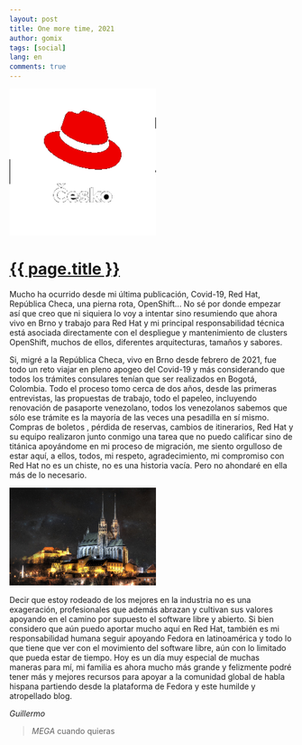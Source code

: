 ```yaml
---
layout: post
title: One more time, 2021
author: gomix
tags: [social]
lang: en
comments: true
---
```

<div>
<a href="{{ page.url }}">
  <img src="/assets/images/redhat/redhat-logo-4-transparent.png" 
     alt="tmux Terminal Multiplexer logo" 
     class="img-fluid float-right m-2"
    width="260px">
  </a>
</div>

<div>
 <a href="{{ page.url }}">
  <h1>{{ page.title }}</h1>
 </a>
</div>

Mucho ha ocurrido desde mi última publicación, Covid-19, Red Hat, República Checa, una pierna rota, OpenShift... No sé por donde empezar así que creo que ni siquiera lo voy a intentar sino resumiendo que ahora vivo en Brno y trabajo para Red Hat y mi principal responsabilidad técnica está asociada directamente con el despliegue y mantenimiento de clusters OpenShift, muchos de ellos, diferentes arquitecturas, tamaños y sabores.

<!--more-->

Si, migré a la República Checa, vivo en Brno desde febrero de 2021, fue todo un reto viajar en pleno apogeo del Covid-19 y más considerando que todos los trámites consulares tenían que ser realizados en Bogotá, Colombia. Todo el proceso tomo cerca de dos años, desde las primeras entrevistas, las propuestas de trabajo, todo el papeleo, incluyendo renovación de pasaporte venezolano, todos los venezolanos sabemos que sólo ese trámite es la mayoría de las veces una pesadilla en sí mismo. Compras de boletos , pérdida de reservas, cambios de itinerarios, Red Hat y su equipo realizaron junto conmigo una tarea que no puedo calificar sino de titánica apoyándome en mi proceso de migración, me siento orgulloso de estar aquí, a ellos, todos,  mi respeto, agradecimiento, mi compromiso con Red Hat no es un chiste, no es una historia vacía. Pero no ahondaré en ella más de lo necesario.

<div>
  <img src="/assets/images/brno/brno-1.jpg" 
     alt="Brno de noche" 
     class="img-fluid float-right m-2"
     width="260px">
</div>

Decir que estoy rodeado de los mejores en la industria no es una exageración, profesionales que además abrazan y cultivan sus valores apoyando en el camino por supuesto el software libre y abierto. Si bien considero que aún puedo aportar mucho aquí en Red Hat, también es mi responsabilidad humana seguir apoyando Fedora en latinoamérica y todo lo que tiene que ver con el movimiento del software libre, aún con lo limitado que pueda estar de tiempo. Hoy es un día muy especial de muchas maneras para mí, mi familia es ahora mucho más grande y felizmente podré tener más y mejores recursos para apoyar a la comunidad global de habla hispana partiendo desde la plataforma de Fedora y este humilde y atropellado blog.


_Guillermo_

> _MEGA_ cuando quieras

